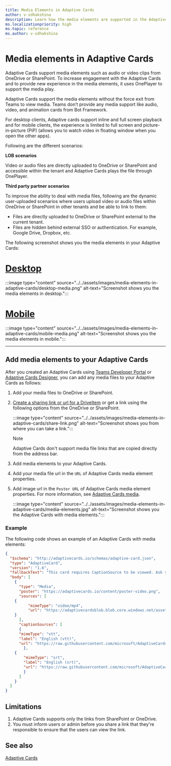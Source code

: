 ```yaml
---
title: Media Elements in Adaptive Cards
author: v-sdhakshina
description: Learn how the media elements are supported in the Adaptive Cards and support consumption directly within Teams Adaptive Cards.
ms.localizationpriority: high
ms.topic: reference
ms.author: v-sdhakshina
---
```


# Media elements in Adaptive Cards

Adaptive Cards support media elements such as audio or video clips from OneDrive or SharePoint. To increase engagement with the Adaptive Cards and to provide new experience in the media elements, it uses OnePlayer to support the media play.

Adaptive Cards support the media elements without the force exit from Teams to view media. Teams don’t provide any media support like audio, video, and animation cards from Bot Framework.

For desktop clients, Adaptive cards support inline and full screen playback and for mobile clients, the experience is limited to full screen and picture-in-picture (PiP) (allows you to watch video in floating window when you open the other apps).

Following are the different scenarios:

**LOB scenarios**

Video or audio files are directly uploaded to OneDrive or SharePoint and accessible within the tenant and Adaptive Cards plays the file through OnePlayer.

**Third party partner scenarios**

To improve the ability to deal with media files, following are the dynamic user-uploaded scenarios where users upload video or audio files within OneDrive or SharePoint in other tenants and be able to link to them:

* Files are directly uploaded to OneDrive or SharePoint external to the current tenant.
* Files are hidden behind external SSO or authentication. For example, Google Drive, Dropbox, etc.

The following screenshot shows you the media elements in your Adaptive Cards:

# [Desktop](#tab/desktop)

:::image type="content" source="../../assets/images/media-elements-in-adaptive-cards/desktop-media.png" alt-text="Screenshot shows you the media elements in desktop.":::

# [Mobile](#tab/mobile)

:::image type="content" source="../../assets/images/media-elements-in-adaptive-cards/mobile-media.png" alt-text="Screenshot shows you the media elements in mobile.":::

---

## Add media elements to your Adaptive Cards

After you created an Adaptive Cards using [Teams Developer Portal](https://dev.teams.microsoft.com/cards) or [Adaptive Cards Designer](https://adaptivecards.io/designer), you can add any media files to your Adaptive Cards as follows:

1. Add your media files to OneDrive or SharePoint.

1. [Create a sharing link or url for a DriveItem](/graph/api/driveitem-createlink) or get a link using the following options from the OneDrive or SharePoint.

   :::image type="content" source="../../assets/images/media-elements-in-adaptive-cards/share-link.png" alt-text="Screenshot shows you from where you can take a link.":::

    >[!NOTE]
    > Adaptive Cards don't support media file links that are copied directly from the address bar.

1. Add media elements to your Adaptive Cards.

1. Add your media file url in the `URL` of Adaptive Cards media element properties.

1. Add image url in the `Poster URL` of Adaptive Cards media element properties. For more information, see [Adaptive Cards media](https://adaptivecards.io/explorer/Media.html).

   :::image type="content" source="../../assets/images/media-elements-in-adaptive-cards/media-elements.jpg" alt-text="Screenshot shows you the Adaptive Cards with media elements.":::

### Example

The following code shows an example of an Adaptive Cards with media elements:

```json
{
  "$schema": "http://adaptivecards.io/schemas/adaptive-card.json",
  "type": "AdaptiveCard",
  "version": "1.6",
  "fallbackText": "This card requires CaptionSource to be viewed. Ask your platform to update to Adaptive Cards v1.6 for this and more!",
  "body": [
    {
      "type": "Media",
      "poster": "https://adaptivecards.io/content/poster-video.png",
      "sources": [
    {
          "mimeType": "video/mp4",
          "url": "https://adaptivecardsblob.blob.core.windows.net/assets/AdaptiveCardsOverviewVideo.mp4"
    }
      ],
      "captionSources": [
      {
      "mimeType": "vtt",
      "label": "English (vtt)",
      "url": "https://raw.githubusercontent.com/microsoft/AdaptiveCards/5ac07e8adb8d7dcd7480973321e57d279d1f7d2c/assets/ProductVideoSubtitles.vtt"
        },
    {
        "mimeType": "srt",
        "label": "English (srt)",
        "url": "https://raw.githubusercontent.com/microsoft/AdaptiveCards/da2eb4ad4de60d14b37decc062d3952da9dbb790/assets/ProductVideoSubtitles.srt"
        }
      ]
    }
  ]
}

```

## Limitations

1. Adaptive Cards supports only the links from SharePoint or OneDrive.
1. You must inform users or admin before you share a link that they're responsible to ensure that the users can view the link.

## See also

[Adaptive Cards](cards-reference.md#adaptive-card)
